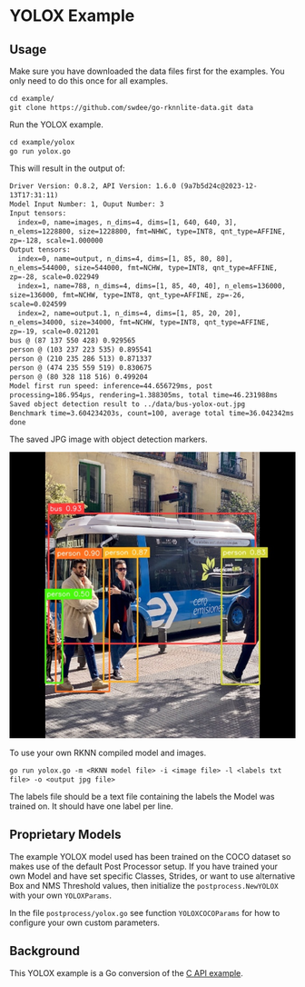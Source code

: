 # YOLOX Example


## Usage

Make sure you have downloaded the data files first for the examples.
You only need to do this once for all examples.

```
cd example/
git clone https://github.com/swdee/go-rknnlite-data.git data
```

Run the YOLOX example.
```
cd example/yolox
go run yolox.go
```

This will result in the output of:
```
Driver Version: 0.8.2, API Version: 1.6.0 (9a7b5d24c@2023-12-13T17:31:11)
Model Input Number: 1, Ouput Number: 3
Input tensors:
  index=0, name=images, n_dims=4, dims=[1, 640, 640, 3], n_elems=1228800, size=1228800, fmt=NHWC, type=INT8, qnt_type=AFFINE, zp=-128, scale=1.000000
Output tensors:
  index=0, name=output, n_dims=4, dims=[1, 85, 80, 80], n_elems=544000, size=544000, fmt=NCHW, type=INT8, qnt_type=AFFINE, zp=-28, scale=0.022949
  index=1, name=788, n_dims=4, dims=[1, 85, 40, 40], n_elems=136000, size=136000, fmt=NCHW, type=INT8, qnt_type=AFFINE, zp=-26, scale=0.024599
  index=2, name=output.1, n_dims=4, dims=[1, 85, 20, 20], n_elems=34000, size=34000, fmt=NCHW, type=INT8, qnt_type=AFFINE, zp=-19, scale=0.021201
bus @ (87 137 550 428) 0.929565
person @ (103 237 223 535) 0.895541
person @ (210 235 286 513) 0.871337
person @ (474 235 559 519) 0.830675
person @ (80 328 118 516) 0.499204
Model first run speed: inference=44.656729ms, post processing=186.954µs, rendering=1.388305ms, total time=46.231988ms
Saved object detection result to ../data/bus-yolox-out.jpg
Benchmark time=3.604234203s, count=100, average total time=36.042342ms
done
```

The saved JPG image with object detection markers.

![bus-out.jpg](bus-out.jpg)


To use your own RKNN compiled model and images.
```
go run yolox.go -m <RKNN model file> -i <image file> -l <labels txt file> -o <output jpg file>
```

The labels file should be a text file containing the labels the Model was trained on.
It should have one label per line.



## Proprietary Models

The example YOLOX model used has been trained on the COCO dataset so makes use
of the default Post Processor setup.  If you have trained your own Model and have
set specific Classes, Strides, or want to use alternative
Box and NMS Threshold values, then initialize the `postprocess.NewYOLOX`
with your own `YOLOXParams`.

In the file `postprocess/yolox.go` see function `YOLOXCOCOParams` for how to
configure your own custom parameters.


## Background

This YOLOX example is a Go conversion of the [C API example](https://github.com/airockchip/rknn_model_zoo/blob/main/examples/yolox/cpp/main.cc).

